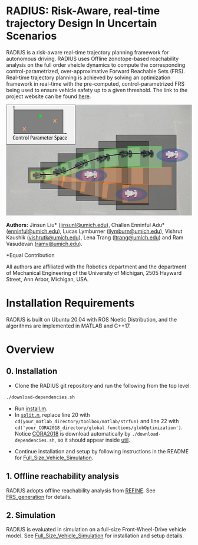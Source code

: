 # RADIUS: Risk-Aware, real-time trajectory Design In Uncertain Scenarios
RADIUS is a risk-aware real-time trajectory planning framework for autonomous driving. 
RADIUS uses Offline zonotope-based reachability analysis on the full order vheicle dynamics to compute the corresponding control-parametrized, over-approximative Forward Reachable Sets (FRS). 
Real-time trajectory planning is achieved by solving an optimization framework in real-time with the pre-computed, control-parametrized FRS being used to ensure vehicle safety up to a given threshold.
The link to the project website can be found [here](https://roahmlab.github.io/Risk_RTD/).

<p align="center">
  <img height="300" src="/util/RADIUS_bigpic.png"/>
</p>

**Authors:** Jinsun Liu* (jinsunl@umich.edu), Challen Enninful Adu* (enninful@umich.edu), Lucas Lymburner (llymburn@umich.edu), Vishrut Kaushik (vishrutk@umich.edu), Lena Trang (ltrang@umich.edu) and Ram Vasudevan (ramv@umich.edu).

*Equal Contribution

All authors are affiliated with the Robotics department and the department of Mechanical Engineering of the University of Michigan, 2505 Hayward Street, Ann Arbor, Michigan, USA.

# Installation Requirements
RADIUS is built on Ubuntu 20.04 with ROS Noetic Distribution, and the algorithms are implemented in MATLAB and C++17. 
<!--RADIUS has the following required dependencies:
- [Docker](https://www.docker.com/) to download simulation package.
- [CORA 2018](https://tumcps.github.io/CORA/) for Forward Reachable Sets representation and computation.-->

# Overview
## 0. Installation
- Clone the RADIUS git repository and run the following from the top level:
```bash
./download-dependencies.sh
```
- Run [install.m](https://github.com/roahmlab/RADIUS/blob/main/install.m).
- In [`split.m`](https://github.com/roahmlab/RADIUS/blob/main/split.m), replace line 20 with ```cd(your_matlab_directory/toolbox/matlab/strfun)``` and line 22 with ```cd('your_CORA2018_directory/global functions/globOptimization')```.
Notice [CORA2018](https://tumcps.github.io/CORA/) is download automatically by ```./download-dependencies.sh```, so it should appear inside [util](https://github.com/roahmlab/RADIUS/tree/main/util).

<!-- - Run dockerfile (need to modify this line once Lucas uploads the file).
- Lunch docker (need to modify this line once Lucas uploads the file).
- Run MATLAB inside docker (need to modify this line once Lucas uploads the file).
- Add required toolboxes in the search path of MATLAB.
- Run [`install.m`](https://github.com/jinsunl/REFINE/blob/main/install.m).
- In [`split.m`](https://github.com/jinsunl/REFINE/blob/main/split.m), replace line 20 with ```cd(your_matlab_directory/toolbox/matlab/strfun)``` and line 22 with ```cd('your_CORA2018_directory/global functions/globOptimization')``` (need to modify this line once Lucas uploads the file). -->
- Continue installation and setup by following instructions in the README for [Full_Size_Vehicle_Simulation](https://github.com/roahmlab/RADIUS/tree/main/Full_Size_Vehicle_Simulation).

## 1. Offline reachability analysis
RADIUS adopts offline reachability analysis from [REFINE](https://github.com/roahmlab/REFINE). 
See [FRS_generation](https://github.com/roahmlab/RADIUS/tree/main/FRS_generation) for details.

## 2. Simulation
RADIUS is evaluated in simulation on a full-size Front-Wheel-Drive vehicle model.
See [Full_Size_Vehicle_Simulation](https://github.com/roahmlab/RADIUS/tree/main/Full_Size_Vehicle_Simulation) for installation and setup details.


<!-- ## 3. Hardware Implementation
REFINE is evaluated in real hardware testing on a All-Wheel-Drive 1/10th race car robot.
See [Rover_Robot_Implementation](https://github.com/jinsunl/REFINE/tree/main/Rover_Robot_Implementation) for details. 
Hardware Demo can be found [here](https://drive.google.com/drive/folders/1FvGHuqIRQpDS5xWRgB30h7exmGTjRyel?usp=sharing). -->




